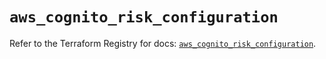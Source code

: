 # `aws_cognito_risk_configuration`

Refer to the Terraform Registry for docs: [`aws_cognito_risk_configuration`](https://registry.terraform.io/providers/hashicorp/aws/6.11.0/docs/resources/cognito_risk_configuration).
